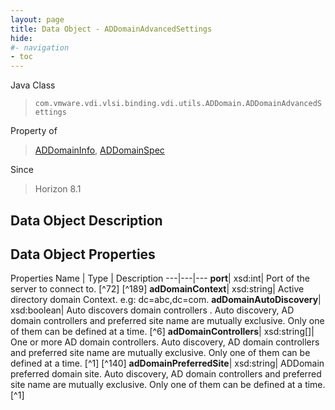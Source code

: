 ```yaml
---
layout: page
title: Data Object - ADDomainAdvancedSettings
hide:
#- navigation
- toc
---
```






Java Class
> `com.vmware.vdi.vlsi.binding.vdi.utils.ADDomain.ADDomainAdvancedSettings`

Property of
> [ADDomainInfo](vdi.utils.ADDomain.ADDomainInfo.md#field_detail), [ADDomainSpec](vdi.utils.ADDomain.ADDomainSpec.md#field_detail)

Since
> Horizon 8.1


## Data Object Description

## Data Object Properties
Properties
Name |  Type |  Description
---|---|---
**port**|  xsd:int|  Port of the server to connect to. [^72] [^189]
**adDomainContext**|  xsd:string|  Active directory domain Context. e.g: dc=abc,dc=com.
**adDomainAutoDiscovery**|  xsd:boolean|  Auto discovers domain controllers . Auto discovery, AD domain controllers and preferred site name are mutually exclusive. Only one of them can be defined at a time. [^6]
**adDomainControllers**|  xsd:string[]|  One or more AD domain controllers. Auto discovery, AD domain controllers and preferred site name are mutually exclusive. Only one of them can be defined at a time. [^1] [^140]
**adDomainPreferredSite**|  xsd:string|  ADDomain preferred domain site. Auto discovery, AD domain controllers and preferred site name are mutually exclusive. Only one of them can be defined at a time. [^1]
 


 
